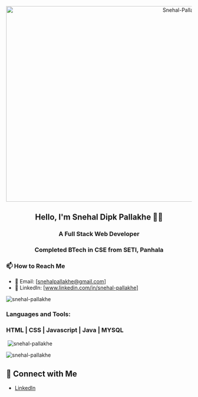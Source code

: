 <div align="center">
<img src="https://media.licdn.com/dms/image/D4D12AQGATSxTQ78D-A/article-cover_image-shrink_720_1280/0/1680432601999?e=2147483647&v=beta&t=qOEoUFUnBHtrax1zzHBg4F23y6hmW216UFecAnqkpIE" width="941" height="529" alt="Snehal-Pallakhe" />
</div>
<h2 align = "center"> Hello, I'm Snehal Dipk Pallakhe 👨‍💻 </h2>
<h3 align="center">A Full Stack Web Developer</h3>
<h3 align="center">Completed BTech in CSE from SETI, Panhala</h3>


### 📫 How to Reach Me
- 📧 Email: [snehalpallakhe@gmail.com]
- 💼 LinkedIn: [www.linkedin.com/in/snehal-pallakhe]


<p align="left"> <img src="https://komarev.com/ghpvc/?username=snehal-pallakhe&label=Profile%20views&color=0e75b6&style=flat" alt="snehal-pallakhe" /> </p>

</p>

<h3 align="left">Languages and Tools:</h3>
<p><h3>HTML | CSS | Javascript | Java | MYSQL</h3>
</p>



<p>&nbsp;<img align="center" src="https://github-readme-stats.vercel.app/api?username=snehal-pallakhe&show_icons=true&locale=en" alt="snehal-pallakhe" /></p>

<p><img align="center" src="https://github-readme-streak-stats.herokuapp.com/?user=snehal-pallakhe&" alt="snehal-pallakhe" /></p>

## 🔗 Connect with Me

- [LinkedIn](www.linkedin.com/in/snehal-pallakhe)

